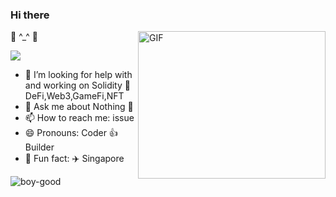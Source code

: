 ### Hi there
👋
^_^ 👋
<img align="right" alt="GIF" src="https://github.com/abhisheknaiidu/abhisheknaiidu/blob/master/code.gif?raw=true" width="300" height="236" />
<!--
**boy-good/boy-good** is a ✨ _special_ ✨ repository because its `README.md` (this file) appears on your GitHub profile.

Here are some ideas to get you started:
-->

[![](https://github-readme-stats.vercel.app/api/top-langs/?username=boy-good&layout=compact)](https://github.com/boy-good)


- 🔭 I’m looking for help with and working on Solidity 🫶 DeFi,Web3,GameFi,NFT
- 💬 Ask me about Nothing 🌱
- 📫 How to reach me: issue 
- 😄 Pronouns: Coder 👍 Builder
- 👯 Fun fact: ✈️ Singapore

<img align="left" src="https://github-readme-stats.vercel.app/api?username=boy-good&show_icons=true&theme=gotham" alt="boy-good" />

